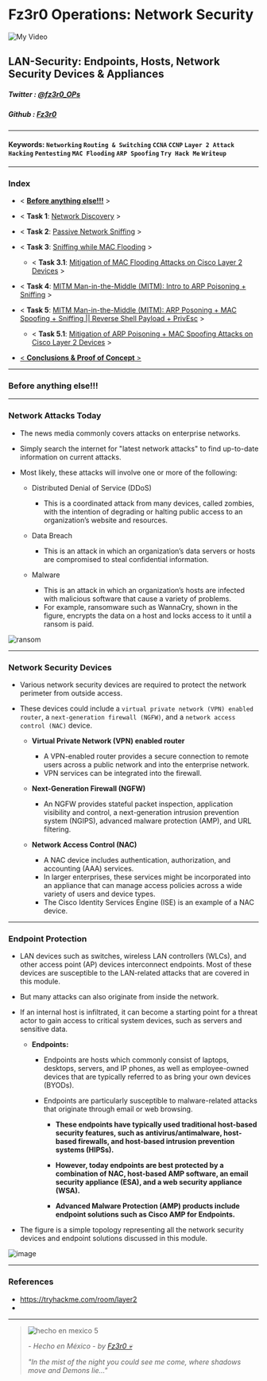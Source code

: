 
# Fz3r0 Operations: Network Security

![My Video](https://user-images.githubusercontent.com/94720207/165892585-b830998d-d7c5-43b4-a3ad-f71a07b9077e.gif)

## LAN-Security: Endpoints, Hosts, Network Security Devices & Appliances

##### Twitter  : [@fz3r0_OPs](https://twitter.com/Fz3r0_OPs) 
##### Github  : [Fz3r0](https://github.com/fz3r0) 

---
 
#### Keywords: `Networking` `Routing & Switching` `CCNA` `CCNP` `Layer 2 Attack` `Hacking` `Pentesting` `MAC Flooding` `ARP Spoofing` `Try Hack Me` `Writeup`
---
   
### Index 

- < **[Before anything else!!!]()** >

- < **Task 1**: [Network Discovery]() >

- < **Task 2**: [Passive Network Sniffing](/Networking/Attacking-Cisco/THM-L2-MAC-Flooding-&-ARP-Spoofing-writeup.md#passive-network-sniffing) >

- < **Task 3**: [Sniffing while MAC Flooding](/Networking/Attacking-Cisco/THM-L2-MAC-Flooding-&-ARP-Spoofing-writeup.md#sniffing-while-mac-flooding) >

    - < **Task 3.1**: [Mitigation of MAC Flooding Attacks on Cisco Layer 2 Devices](/Networking/Attacking-Cisco/THM-L2-MAC-Flooding-&-ARP-Spoofing-writeup.md#mitigation-of-mac-flooding-attacks-on-cisco-layer-2-devices) >

- < **Task 4**: [MITM Man-in-the-Middle (MITM): Intro to ARP Poisoning + Sniffing](/Networking/Attacking-Cisco/THM-L2-MAC-Flooding-&-ARP-Spoofing-writeup.md#man-in-the-middle-intro-to-arp-spoofing) >

- < **Task 5**: [MITM Man-in-the-Middle (MITM): ARP Posoning + MAC Spoofing + Sniffing || Reverse Shell Payload + PrivEsc](/Networking/Attacking-Cisco/THM-L2-MAC-Flooding-&-ARP-Spoofing-writeup.md#man-in-the-middle-sniffing) >

    - < **Task 5.1**: [Mitigation of ARP Poisoning + MAC Spoofing Attacks on Cisco Layer 2 Devices]() >

- [< **Conclusions & Proof of Concept** >]()

---

### Before anything else!!!



    
---

### Network Attacks Today

- The news media commonly covers attacks on enterprise networks. 
- Simply search the internet for "latest network attacks" to find up-to-date information on current attacks. 
- Most likely, these attacks will involve one or more of the following:

    - Distributed Denial of Service (DDoS)
        
        - This is a coordinated attack from many devices, called zombies, with the intention of degrading or halting public access to an organization’s website and resources.

    - Data Breach
    
        - This is an attack in which an organization’s data servers or hosts are compromised to steal confidential information.

    - Malware 
    
        - This is an attack in which an organization’s hosts are infected with malicious software that cause a variety of problems. 
        - For example, ransomware such as WannaCry, shown in the figure, encrypts the data on a host and locks access to it until a ransom is paid.

![ransom](https://www.pcrisk.com/images/stories/screenshots201703/wanna-decrypt0r-gif.gif)

---

### Network Security Devices

- Various network security devices are required to protect the network perimeter from outside access. 
- These devices could include a `virtual private network (VPN) enabled router`, a `next-generation firewall (NGFW)`, and a `network access control (NAC)` device.

    - **Virtual Private Network (VPN) enabled router**  
        - A VPN-enabled router provides a secure connection to remote users across a public network and into the enterprise network. 
        - VPN services can be integrated into the firewall.
       
    - **Next-Generation Firewall (NGFW)**
        - An NGFW provides stateful packet inspection, application visibility and control, a next-generation intrusion prevention system (NGIPS), advanced malware protection (AMP), and URL filtering.

    - **Network Access Control (NAC)**
        - A NAC device includes authentication, authorization, and accounting (AAA) services. 
        - In larger enterprises, these services might be incorporated into an appliance that can manage access policies across a wide variety of users and device types. 
        - The Cisco Identity Services Engine (ISE) is an example of a NAC device.    

---

### Endpoint Protection

- LAN devices such as switches, wireless LAN controllers (WLCs), and other access point (AP) devices interconnect endpoints. Most of these devices are susceptible to the LAN-related attacks that are covered in this module.

- But many attacks can also originate from inside the network. 
- If an internal host is infiltrated, it can become a starting point for a threat actor to gain access to critical system devices, such as servers and sensitive data.

    - **Endpoints:**

        - Endpoints are hosts which commonly consist of laptops, desktops, servers, and IP phones, as well as employee-owned devices that are typically referred to as bring your own devices (BYODs). 
        - Endpoints are particularly susceptible to malware-related attacks that originate through email or web browsing. 
        
            - **These endpoints have typically used traditional host-based security features, such as antivirus/antimalware, host-based firewalls, and host-based intrusion prevention systems (HIPSs).** 
        
            - **However, today endpoints are best protected by a combination of NAC, host-based AMP software, an email security appliance (ESA), and a web security appliance (WSA).** 
            - **Advanced Malware Protection (AMP) products include endpoint solutions such as Cisco AMP for Endpoints.**

- The figure is a simple topology representing all the network security devices and endpoint solutions discussed in this module.

![image](https://user-images.githubusercontent.com/94720207/167505669-5baa271b-6ca2-4470-8a63-1c2adea48824.png)





---

### References

- https://tryhackme.com/room/layer2
- 
 
---

> ![hecho en mexico 5](https://user-images.githubusercontent.com/94720207/166068790-fa1f243d-2db9-4810-a6e4-eb3c4ad23700.png)
>
> _- Hecho en México - by [Fz3r0 💀](https://github.com/Fz3r0/)_  
>
> _"In the mist of the night you could see me come, where shadows move and Demons lie..."_ 



